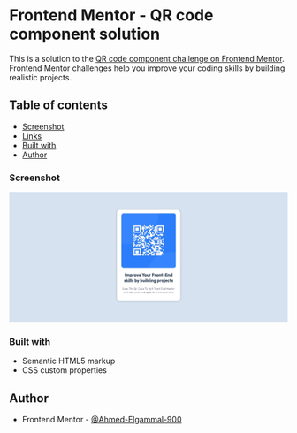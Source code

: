 # Frontend Mentor - QR code component solution

This is a solution to the [QR code component challenge on Frontend Mentor](https://www.frontendmentor.io/challenges/qr-code-component-iux_sIO_H). Frontend Mentor challenges help you improve your coding skills by building realistic projects. 

## Table of contents


  - [Screenshot](#screenshot)
  - [Links](#links)
  - [Built with](#built-with)
  - [Author](#author)


### Screenshot

![QR Code Card](./Images/QR%20Code%20Card%20Screenshot%20.png)



### Built with

- Semantic HTML5 markup
- CSS custom properties

## Author

- Frontend Mentor - [@Ahmed-Elgammal-900](https://www.frontendmentor.io/profile/Ahmed-Elgammal-900)

